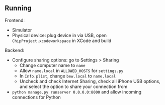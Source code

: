 ## Running

Frontend:
- Simulator
- Physical device: plug device in via USB, open `ChipProject.xcodeworkspace` in XCode and build

Backend:
- Configure sharing options: go to Settings > Sharing
  - Change computer name to `name`
  - Allow `name.local` in `ALLOWED_HOSTS` for `settings.py`
  - In `Info.plist`, change `bew.local` to `name.local`
  - Uncheck and check Internet Sharing, check all iPhone USB options, and select the option to share your connection from
- `python manage.py runserver 0.0.0.0:8000` and allow incoming connections for Python
